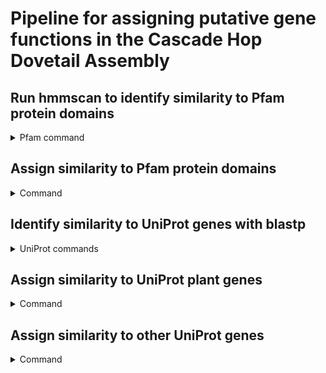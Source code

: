 # Pipeline for assigning putative gene functions in the Cascade Hop Dovetail Assembly 

## Run hmmscan to identify similarity to Pfam protein domains
<details>
<summary>Pfam command</summary>

Pfam release 33.1 (accessed 08/25/2020)

HMMER 3.3

<code>hmmscan --cpu 64 --domtblout combinedHopCascadeDovetail.domtblout Pfam-A.hmm geneModels.pep.fasta > combinedHopCascadeDovetail.err</code>

</details>

## Assign similarity to Pfam protein domains
<details>
<summary>Command</summary>
<code>python assignPfam.py combinedHopCascadeDovetail.domtblout pfamRepeatDomains.txt geneModels.pep.fasta</code>
</details>


## Identify similarity to UniProt genes with blastp
<details>
<summary>UniProt commands</summary>

### hop vs uniprot transposable element genes

<code>blastp -query geneModels.pep.fasta -db uniprotTEs.fasta -evalue 1e-3 -outfmt '6 std qcovs' -out hop_vs_uniprotTEs.blastp -num_threads 16</code>

<code>blastp -query uniprotTEs.fasta -db blastDB/geneModels.pep.fasta -evalue 1e-3 -outfmt '6 std qcovs' -out uniprotTEs_vs_hop.blastp -num_threads 16</code>

### hop vs uniprot bacteria genes
<code>blastp -query geneModels.pep.fasta -db uniprotBacteria.fasta -evalue 1e-3 -outfmt '6 std qcovs' -out hop_vs_bacteria.blastp -num_threads 16</code>

<code>blastp -query uniprotBacteria.fasta -db blastDB/geneModels.pep.fasta -evalue 1e-3 -outfmt '6 std qcovs' -out bacteria_vs_hop.blastp -num_threads 16</code>

### hop vs uniprot virus genes
<code>blastp -query geneModels.pep.fasta -db uniprotViruses.fasta -evalue 1e-3 -outfmt '6 std qcovs' -out hop_vs_viruses.blastp -num_threads 16</code>

<code>blastp -query uniprotViruses.fasta -db blastDB/geneModels.pep.fasta -evalue 1e-3 -outfmt '6 std qcovs' -out viruses_vs_hop.blastp -num_threads 16</code>

### hop vs uniprot plant genes
<code>blastp -query geneModels.pep.fasta -db uniprotPlants.fasta -evalue 1e-3 -outfmt '6 std qcovs' -out hop_vs_uniprotPlants.blastp -num_threads 16</code>

<code>blastp -query uniprotPlants.fasta -db blastDB/geneModels.pep.fasta -evalue 1e-3 -outfmt '6 std qcovs' -out uniprotPlants_vs_hop.blastp -num_threads 16</code>
</details>

## Assign similarity to UniProt plant genes
<details>
<summary>Command</summary>
<code>python collectTopUniProtHits.py hop_vs_uniprotPlants.blastp uniprotPlants_vs_hop.blastp uniprotPlants.fasta uniprot_transposable_element_KW0814.fasta TEUniProtGenes.txt 20</code>
</details>

## Assign similarity to other UniProt genes
<details>
<summary>Command</summary>
<code>python getOtherTopUniprotHit.py hop_vs_bacteria.blastp bacteria_vs_hop.blastp uniprotBacteria.fasta Bacteria 30 hop</code>

<code>python getOtherTopUniprotHit.py hop_vs_uniprotTEs.blastp uniprotTEs_vs_hop.blastp uniprotTEs.fasta UniprotTE 30 hop</code>

<code>python getOtherTopUniprotHit.py hop_vs_viruses.blastp viruses_vs_hop.blastp uniprotViruses.fasta Virus 30 hop</code>  

</details>
